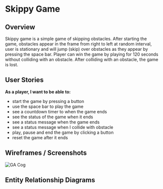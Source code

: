 # Skippy Game

## Overview
Skippy game is a simple game of skipping obstacles. After starting the game, obstacles appear in the frame from right to left at random interval, user is stationary and will jump (skip) over obstacles as they appear by pressing the space bar. Player can win the game by playing for 120 seconds without colliding with an obstacle. After colliding with an obstacle, the game is lost.


## User Stories
**As a player, I want to be able to:**
- start the game by pressing a button
- use the space bar to play the game
- see a countdown timer to when the game ends
- see the status of the game when it ends
- see a status message when the game ends
- see a status message when I collide with obstacle
- play, pause and end the game by clicking a button
- reset the game after it ends

## Wireframes / Screenshots
![GA Cog](https://i.imgur.com/LACLp7T.png)

## Entity Relationship Diagrams
